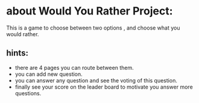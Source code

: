 # about Would You Rather Project:

This is a game to choose between two options , and choose what you would rather.

## hints:
* there are 4 pages you can route between them.
* you can add new question.
* you can answer any question and see the voting of this question.
* finally see your score on the leader board to motivate you answer more questions.

